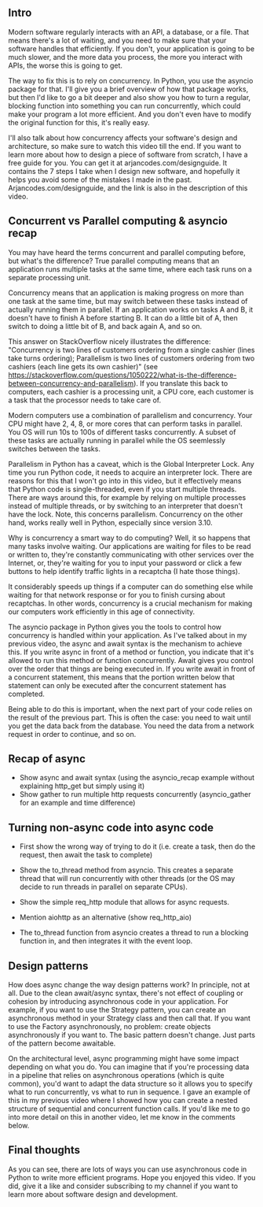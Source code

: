 ## Intro

Modern software regularly interacts with an API, a database, or a file. That means there's a lot of waiting, and you need to make sure that your software handles that efficiently. If you don't, your application is going to be much slower, and the more data you process, the more you interact with APIs, the worse this is going to get.

The way to fix this is to rely on concurrency. In Python, you use the asyncio package for that. I'll give you a brief overview of how that package works, but then I'd like to go a bit deeper and also show you how to turn a regular, blocking function into something you can run concurrently, which could make your program a lot more efficient. And you don't even have to modify the original function for this, it's really easy.

I'll also talk about how concurrency affects your software's design and architecture, so make sure to watch this video till the end. If you want to learn more about how to design a piece of software from scratch, I have a free guide for you. You can get it at arjancodes.com/designguide. It contains the 7 steps I take when I design new software, and hopefully it helps you avoid some of the mistakes I made in the past. Arjancodes.com/designguide, and the link is also in the description of this video.

## Concurrent vs Parallel computing & asyncio recap

You may have heard the terms concurrent and parallel computing before, but what's the difference? True parallel computing means that an application runs multiple tasks at the same time, where each task runs on a separate processing unit.

Concurrency means that an application is making progress on more than one task at the same time, but may switch between these tasks instead of actually running them in parallel. If an application works on tasks A and B, it doesn't have to finish A before starting B. It can do a little bit of A, then switch to doing a little bit of B, and back again A, and so on.

This answer on StackOverflow nicely illustrates the difference: "Concurrency is two lines of customers ordering from a single cashier (lines take turns ordering); Parallelism is two lines of customers ordering from two cashiers (each line gets its own cashier)" (see https://stackoverflow.com/questions/1050222/what-is-the-difference-between-concurrency-and-parallelism). If you translate this back to computers, each cashier is a processing unit, a CPU core, each customer is a task that the processor needs to take care of.

Modern computers use a combination of parallelism and concurrency. Your CPU might have 2, 4, 8, or more cores that can perform tasks in parallel. You OS will run 10s to 100s of different tasks concurrently. A subset of these tasks are actually running in parallel while the OS seemlessly switches between the tasks.

Parallelism in Python has a caveat, which is the Global Interpreter Lock. Any time you run Python code, it needs to acquire an interpreter lock. There are reasons for this that I won't go into in this video, but it effectively means that Python code is single-threaded, even if you start multiple threads. There are ways around this, for example by relying on multiple processes instead of multiple threads, or by switching to an interpreter that doesn't have the lock. Note, this concerns parallelism. Concurrency on the other hand, works really well in Python, especially since version 3.10.

Why is concurrency a smart way to do computing? Well, it so happens that many tasks involve waiting. Our applications are waiting for files to be read or written to, they're constantly communicating with other services over the Internet, or, they're waiting for you to input your password or click a few buttons to help identify traffic lights in a recaptcha (I hate those things).

It considerably speeds up things if a computer can do something else while waiting for that network response or for you to finish cursing about recaptchas. In other words, concurrency is a crucial mechanism for making our computers work efficiently in this age of connectivity.

The asyncio package in Python gives you the tools to control how concurrency is handled within your application. As I've talked about in my previous video, the async and await syntax is the mechanism to achieve this. If you write async in front of a method or function, you indicate that it's allowed to run this method or function concurrently. Await gives you control over the order that things are being executed in. If you write await in front of a concurrent statement, this means that the portion written below that statement can only be executed after the concurrent statement has completed.

Being able to do this is important, when the next part of your code relies on the result of the previous part. This is often the case: you need to wait until you get the data back from the database. You need the data from a network request in order to continue, and so on.

## Recap of async

- Show async and await syntax (using the asyncio_recap example without explaining http_get but simply using it)
- Show gather to run multiple http requests concurrently (asyncio_gather for an example and time difference)

## Turning non-async code into async code

- First show the wrong way of trying to do it (i.e. create a task, then do the request, then await the task to complete)

- Show the to_thread method from asyncio. This creates a separate thread that will run concurrently with other threads (or the OS may decide to run threads in parallel on separate CPUs).

- Show the simple req_http module that allows for async requests.

- Mention aiohttp as an alternative (show req_http_aio)

- The to_thread function from asyncio creates a thread to run a blocking function in, and then integrates it with the event loop.

## Design patterns

How does async change the way design patterns work? In principle, not at all. Due to the clean await/async syntax, there's not effect of coupling or cohesion by introducing asynchronous code in your application. For example, if you want to use the Strategy pattern, you can create an asynchronous method in your Strategy class and then call that. If you want to use the Factory asynchronously, no problem: create objects asynchronously if you want to. The basic pattern doesn't change. Just parts of the pattern become awaitable.

On the architectural level, async programming might have some impact depending on what you do. You can imagine that if you're processing data in a pipeline that relies on asynchronous operations (which is quite common), you'd want to adapt the data structure so it allows you to specify what to run concurrently, vs what to run in sequence. I gave an example of this in my previous video where I showed how you can create a nested structure of sequential and concurrent function calls. If you'd like me to go into more detail on this in another video, let me know in the comments below.

## Final thoughts

As you can see, there are lots of ways you can use asynchronous code in Python to write more efficient programs. Hope you enjoyed this video. If you did, give it a like and consider subscribing to my channel if you want to learn more about software design and development.

